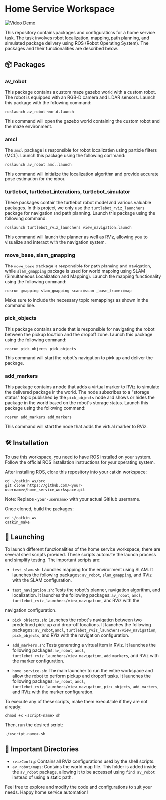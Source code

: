 # Home Service Workspace

[![Video Demo](https://github.com/MohamedNagyMostafa/home-service-robot/assets/20774864/5c2763d4-eb01-47e7-8d22-a4e1d2d323eb)](https://www.youtube.com/watch?v=zrc9EJnEbvA)

This repository contains packages and configurations for a home service task. The task involves robot localization, mapping, path planning, and simulated package delivery using ROS (Robot Operating System). The packages and their functionalities are described below.

## :package: Packages

### av_robot
This package contains a custom maze gazebo world with a custom robot. The robot is equipped with an RGB-D camera and LiDAR sensors. Launch this package with the following command:
```
roslaunch av_robot world.launch
```
This command will open the gazebo world containing the custom robot and the maze environment.

### amcl
The `amcl` package is responsible for robot localization using particle filters (MCL). Launch this package using the following command:
```
roslaunch av_robot amcl.launch
```
This command will initialize the localization algorithm and provide accurate pose estimation for the robot.

### turtlebot, turtlebot_interations, turtlebot_simulator
These packages contain the turtlebot robot model and various valuable packages. In this project, we only use the `turtlebot_rviz_launchers` package for navigation and path planning. Launch this package using the following command:
```
roslaunch turtlebot_rviz_launchers view_navigation.launch
```
This command will launch the planner as well as RViz, allowing you to visualize and interact with the navigation system.

### move_base, slam_gmapping
The `move_base` package is responsible for path planning and navigation, while `slam_gmapping` package is used for world mapping using SLAM (Simultaneous Localization and Mapping). Launch the mapping functionality using the following command:
```
rosrun gmapping slam_gmapping scan:=scan _base_frame:=map
```
Make sure to include the necessary topic remappings as shown in the command line.

### pick_objects
This package contains a node that is responsible for navigating the robot between the pickup location and the dropoff zone. Launch this package using the following command:
```
rosrun pick_objects pick_objects
```
This command will start the robot's navigation to pick up and deliver the package.

### add_markers
This package contains a node that adds a virtual marker to RViz to simulate the delivered package in the world. The node subscribes to a "storage status" topic published by the `pick_objects` node and shows or hides the package in the world based on the robot's storage status. Launch this package using the following command:
```
rosrun add_markers add_markers
```
This command will start the node that adds the virtual marker to RViz.

## :hammer_and_wrench: Installation

To use this workspace, you need to have ROS installed on your system. Follow the official ROS installation instructions for your operating system.

After installing ROS, clone this repository into your catkin workspace:
```
cd ~/catkin_ws/src
git clone https://github.com/<your-username>/home_service_workspace.git
```
Note: Replace `<your-username>` with your actual GitHub username.

Once cloned, build the packages:
```
cd ~/catkin_ws
catkin_make
```

## :rocket: Launching

To launch different functionalities of the home service workspace, there are several shell scripts provided. These scripts automate the launch process and simplify testing. The important scripts are:

- `test_slam.sh`: Launches mapping for the environment using SLAM. It launches the following packages: `av_robot`, `slam_gmapping`, and RViz with the SLAM configuration.

- `test_navigation.sh`: Tests the robot's planner, navigation algorithm, and localization. It launches the following packages: `av_robot`, `amcl`, `turtlebot_rviz_launchers/view_navigation`, and RViz with the

 navigation configuration.

- `pick_objects.sh`: Launches the robot's navigation between two predefined pick-up and drop-off locations. It launches the following packages: `av_robot`, `amcl`, `turtlebot_rviz_launchers/view_navigation`, `pick_objects`, and RViz with the navigation configuration.

- `add_markers.sh`: Tests generating a virtual item in RViz. It launches the following packages: `av_robot`, `amcl`, `turtlebot_rviz_launchers/view_navigation`, `add_markers`, and RViz with the marker configuration.

- `home_service.sh`: The main launcher to run the entire workspace and allow the robot to perform pickup and dropoff tasks. It launches the following packages: `av_robot`, `amcl`, `turtlebot_rviz_launchers/view_navigation`, `pick_objects`, `add_markers`, and RViz with the marker configuration.

To execute any of these scripts, make them executable if they are not already:
```
chmod +x <script-name>.sh
```
Then, run the desired script:
```
./<script-name>.sh
```

## :file_folder: Important Directories

- `rvizConfig`: Contains all RViz configurations used by the shell scripts.
- `av_robot/maps`: Contains the world map file. This folder is added inside the `av_robot` package, allowing it to be accessed using `find av_robot` instead of using a static path.

Feel free to explore and modify the code and configurations to suit your needs. Happy home service automation!
